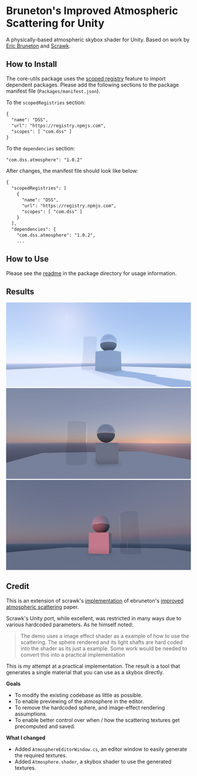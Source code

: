 # Bruneton's Improved Atmospheric Scattering for Unity

A physically-based atmospheric skybox shader for Unity. Based on work by [Eric Bruneton](https://github.com/ebruneton/precomputed_atmospheric_scattering) and [Scrawk](https://github.com/Scrawk/Brunetons-Improved-Atmospheric-Scattering).

## How to Install

The core-utils package uses the [scoped registry](https://docs.unity3d.com/Manual/upm-scoped.html) feature to import
dependent packages. Please add the following sections to the package manifest
file (`Packages/manifest.json`).

To the `scopedRegistries` section:

```
{
  "name": "DSS",
  "url": "https://registry.npmjs.com",
  "scopes": [ "com.dss" ]
}
```

To the `dependencies` section:

```
"com.dss.atmosphere": "1.0.2"
```

After changes, the manifest file should look like below:

```
{
  "scopedRegistries": [
    {
      "name": "DSS",
      "url": "https://registry.npmjs.com",
      "scopes": [ "com.dss" ]
    }
  ],
  "dependencies": {
    "com.dss.atmosphere": "1.0.2",
    ...
```

## How to Use

Please see the [readme](Packages/com.dss.atmosphere/README.md) in the package directory for usage information.

## Results

![midday](img/ewiTBgX.png)
![sunset](img/FI0mD97.png)
![twilight](img/FRgBzV9.png)

## Credit

This is an extension of scrawk's [implementation](https://github.com/Scrawk/Brunetons-Improved-Atmospheric-Scattering) of ebruneton's [improved atmospheric scattering](https://github.com/ebruneton/precomputed_atmospheric_scattering) paper.

Scrawk's Unity port, while excellent, was restricted in many ways due to various hardcoded parameters. As he himself noted:

> The demo uses a image effect shader as a example of how to use the scattering. The sphere rendered and its light shafts are hard coded into the shader as its just a example. Some work would be needed to convert this into a practical implementation

This is my attempt at a practical implementation. The result is a tool that generates a single material that you can use as a skybox directly.

**Goals**

- To modify the existing codebase as little as possible.
- To enable previewing of the atmosphere in the editor.
- To remove the hardcoded sphere, and image-effect rendering assumptions.
- To enable better control over when / how the scattering textures get precomputed and saved.

**What I changed**

- Added `AtmosphereEditorWindow.cs`, an editor window to easily generate the required textures.
- Added `Atmosphere.shader`, a skybox shader to use the generated textures.